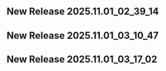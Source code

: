 ## New Release 2025.11.01_02_39_14
## New Release 2025.11.01_03_10_47
## New Release 2025.11.01_03_17_02
